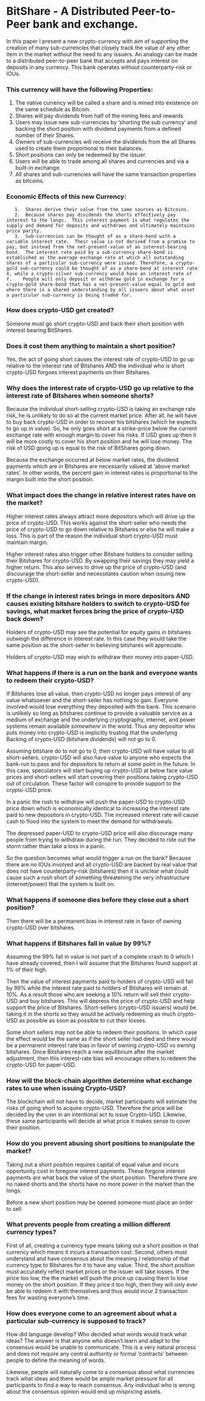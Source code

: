 BitShare - A Distributed Peer-to-Peer bank and exchange.
================================


In this paper I present a new crypto-currency with aim of supporting the creation of many sub-currencies that closely track the value of any other item in the market without the need to any issuers.  An analogy can be made to a distributed peer-to-peer bank that accepts and pays interest on deposits in any currency.  This bank operates without counterparty-risk or IOUs. 


### This currency will have the following Properties:


1. The native currency will be called a share and is mined into existence on the same schedule as Bitcoin.
2. Shares will pay dividends from half of the mining fees and rewards 
3. Users may issue new sub-currencies by ‘shorting the sub currency’ and backing the short position with dividend payments from a defined number of their Shares.
4. Owners of sub-currencies will receive the dividends from the all Shares used to create them proportional to their balances. 
5. Short positions can only be redeemed by the issuer.
6. Users will be able to trade among all shares and currencies and via a built-in exchange.
7. All shares and sub-currencies will have the same transaction properties as bitcoins.  


### Economic Effects of this new Currency:
       1.  Shares derive their value from the same sources as Bitcoins.
       2.  Because shares pay dividends the shorts effectively pay interest to the longs.  This interest payment is what regulates the supply and demand for deposits and withdraws and ultimately maintains price parity.   
       3.  Sub-currencies can be thought of as a share-bond with a variable interest rate.  Their value is not derived from a promise to pay, but instead from the net-present-value of an interest-bearing bond.  The interest rate paid by a sub-currency share-bond is established as the average exchange rate at which all outstanding shares of a particular sub-currency were issued. Therefore, a crypto-gold sub-currency could be thought of as a share-bond at interest rate X, while a crypto-silver sub-currency would have an interest rate of Y.    People will only deposit or withdraw gold in exchange for a crypto-gold share-bond that has a net-present-value equal to gold and where there is a shared understanding by all issuers about what asset a particular sub-currency is being traded for.


### How does crypto-USD get created?
Someone must go short crypto-USD and back their short position with interest bearing BitShares.


### Does it cost them anything to maintain a short position?
Yes, the act of going short causes the interest rate of crypto-USD to go up relative to the interest rate of  Bitshares  AND the individual who is short crypto-USD forgoes interest payments on their Bitshares.  


### Why does the interest rate of crypto-USD go up relative to the interest rate of Bitshares when someone shorts?


Because the individual short-selling crypto-USD is taking an exchange rate risk, he is unlikely to do so at the current market price.   After all, he will have to buy back crypto-USD in order to recover his bitshares (which he expects to go up in value).   So, he only goes short at a strike-price below the current exchange rate with enough margin to cover his risks.   If USD goes up then it will be more costly to cover his short position and he will lose money.  The risk of USD going up is equal to the risk of BitShares going down.

Because the exchange occurred at below market rates, the dividend payments which are in Bitshares are necessarily valued at ‘above market rates’.  In other words, the percent gain in interest rates is proportional to the margin built into the short position.


### What impact does the change in relative interest rates have on the market?


Higher interest rates always attract more depositors which will drive up the price of crypto-USD.  This works against the short-seller who needs the price of crypto-USD to go down relative to Bitshares or else he will make a loss.  This is part of the reason the individual short crypto-USD must maintain margin.


Higher interest rates also trigger other Bitshare holders to consider selling their Bitshares for crypto-USD.  By swapping their savings they may yield a higher return.  This also serves to drive up the price of crypto-USD (and discourage the short-seller and necessitates caution when issuing new crypto-USD).


### If the change in interest rates brings in more depositors AND causes existing bitshare holders to switch to crypto-USD for savings, what market forces bring the price of crypto-USD back down?


Holders of crypto-USD may see the potential for equity gains in bitshares outweigh the difference in interest rate.   In this case they would take the same position as the short-seller in believing bitshares will appreciate.


Holders of crypto-USD may wish to withdraw their money into paper-USD.  




### What happens if there is a run on the bank and everyone wants to redeem their crypto-USD?


If Bitshares lose all value, then crypto-USD no longer pays interest of any value whatsoever and the short-seller has nothing to gain.  Everyone involved would lose everything they deposited with the bank.  This scenario is unlikely so long as bitshares continue to provide a valuable service as a medium of exchange and the underlying cryptography, internet, and power systems remain available *somewhere* in the world.  Thus any depositor who puts money into crypto-USD is implicitly trusting that the underlying Backing of crypto-USD (bitshare dividends) will not go to 0.  


Assuming bitshare do to not go to 0, then crypto-USD will have value to all short-sellers.     crypto-USD will also have value to anyone who expects the bank-run to pass and for depositors to return at some point in the future.   In this case, speculators will start buying up crypto-USD at below face value prices and short-sellers will start covering their positions taking crypto-USD out of circulation.  These factor will conspire to provide support to the crypto-USD price.


In a panic the rush to withdraw will push the paper-USD to crypto-USD price down which is economically identical to increasing the interest rate paid to new depositors in crypto-USD.  The increased interest rate will cause cash to flood into the system to meet the demand for withdrawals.  


The depressed paper-USD to crypto-USD price will also discourage many people from trying to withdraw during the run.  They decided to ride out the storm rather than take a loss in a panic.


So the question becomes what would trigger a run on the bank?  Because there are no IOUs involved and all crypto-USD are backed by real value that does not have counterparty-risk (bitshares) then it is unclear what could cause such a rush short of something threatening the very infrastructure (internet/power) that the system is built on.   


### What happens if someone dies before they close out a short position?


Then there will be a permanent bias in interest rate in favor of owning crypto-USD over bitshares.


### What happens if Bitshares fall in value by 99%?


Assuming the 99% fall in value is not part of a complete crash to 0 which I have already covered, then I will assume that the Bitshares found support at 1% of their high.


Then the value of interest payments paid to holders of crypto-USD will fall by 99% while the interest rate paid to holders of Bitshares will remain at 10%.   As a result those who are seeking a 10% return will sell their crypto-USD and buy bitshares.  This will depress the price of crypto-USD and help support the price of Bitshares.   Short-sellers (crypto-USD issuers) would be taking it in the shorts so they would be actively redeeming as much crypto-USD as possible as soon as possible to cut their losses.  


Some short sellers may not be able to redeem their positions.  In which case the effect would be the same as if the short seller had died and there would be a permanent interest rate bias in favor of owning crypto-USD vs owning bitshares.   Once Bitshares reach a new equilibrium after the market adjustment, then this interest-rate bias will encourage others to redeem the crypto-USD for paper-USD.


### How will the block-chain algorithm determine what exchange rates to use when issuing Crypto-USD?


The blockchain will not have to decide, market participants will estimate the risks of going short to acquire crypto-USD.  Therefore the price will be decided by the user in an intentional act to issue Crypto-USD.    Likewise, these same participants will decide at what price it makes sense to cover their position.


### How do you prevent abusing short positions to manipulate the market?


Taking out a short position requires capital of equal value and incurs opportunity cost in foregone interest payments.  These forgone interest payments are what back the value of the short position.  Therefore there are no naked shorts and the shorts have no more power in the market than the longs.  


Before a new short position may be opened someone must place an order to sell


### What prevents people from creating a million different currency types?


First of all, creating a currency type means taking out a short position in that currency which means it incurs a transaction cost.  Second, others must understand and have consensus about the meaning / relationship of that currency type to Bitshares for it to have any value.   Third, the short position must accurately reflect market prices or the issuer will take losses.  If the price too low, the the market will push the price up causing them to lose money on the short position.  If they price it too high, then they will only ever be able to redeem it with themselves and thus would incur 2 transaction fees for wasting everyone’s time.




### How does everyone come to an agreement about what a particular sub-currency is supposed to track?


How did language develop?  Who decided what words would track what ideas?  The answer is that anyone who doesn’t learn and adapt to the consensus would be unable to communicate.  This is a very natural process and does not require any central authority or formal ‘contracts’ between people to define the meaning of words.  


Likewise, people will naturally come to a consensus about what currencies track what ideas and there would be ample market pressure for all participants to find a way to reach consensus.  Any individual who is wrong about the consensus opinion would end up mispricing assets.
